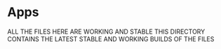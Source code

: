 # Apps
ALL THE FILES HERE ARE WORKING AND STABLE
THIS DIRECTORY CONTAINS THE LATEST STABLE AND WORKING BUILDS OF THE FILES
